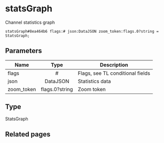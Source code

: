 # statsGraph
Channel statistics graph

```
statsGraph#8ea464b6 flags:# json:DataJSON zoom_token:flags.0?string = StatsGraph;
```

## Parameters
| Name | Type | Description |
| ---- | :----: | ----------- |
| flags | # | Flags, see TL conditional fields |
| json | DataJSON | Statistics data |
| zoom_token | flags.0?string | Zoom token |


## Type
StatsGraph

## Related pages
